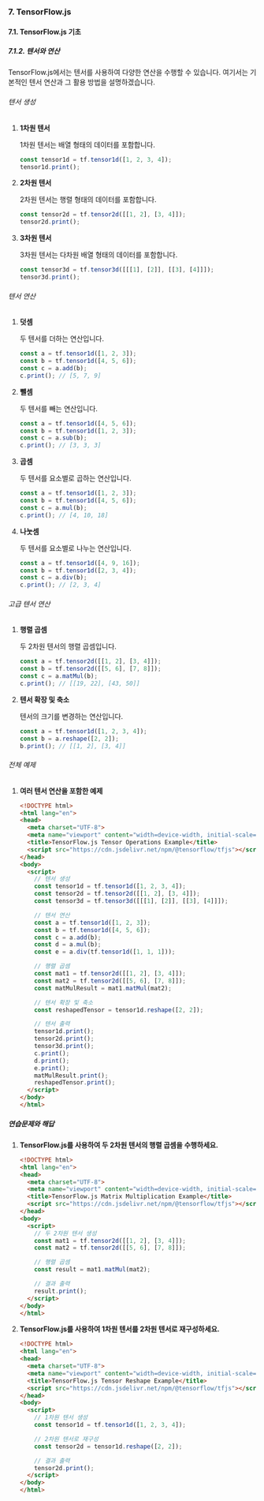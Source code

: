 ### 7. TensorFlow.js

#### 7.1. TensorFlow.js 기초

##### 7.1.2. 텐서와 연산

TensorFlow.js에서는 텐서를 사용하여 다양한 연산을 수행할 수 있습니다. 여기서는 기본적인 텐서 연산과 그 활용 방법을 설명하겠습니다.

###### 텐서 생성

1. **1차원 텐서**

   1차원 텐서는 배열 형태의 데이터를 포함합니다.

   ```javascript
   const tensor1d = tf.tensor1d([1, 2, 3, 4]);
   tensor1d.print();
   ```

2. **2차원 텐서**

   2차원 텐서는 행렬 형태의 데이터를 포함합니다.

   ```javascript
   const tensor2d = tf.tensor2d([[1, 2], [3, 4]]);
   tensor2d.print();
   ```

3. **3차원 텐서**

   3차원 텐서는 다차원 배열 형태의 데이터를 포함합니다.

   ```javascript
   const tensor3d = tf.tensor3d([[[1], [2]], [[3], [4]]]);
   tensor3d.print();
   ```

###### 텐서 연산

1. **덧셈**

   두 텐서를 더하는 연산입니다.

   ```javascript
   const a = tf.tensor1d([1, 2, 3]);
   const b = tf.tensor1d([4, 5, 6]);
   const c = a.add(b);
   c.print(); // [5, 7, 9]
   ```

2. **뺄셈**

   두 텐서를 빼는 연산입니다.

   ```javascript
   const a = tf.tensor1d([4, 5, 6]);
   const b = tf.tensor1d([1, 2, 3]);
   const c = a.sub(b);
   c.print(); // [3, 3, 3]
   ```

3. **곱셈**

   두 텐서를 요소별로 곱하는 연산입니다.

   ```javascript
   const a = tf.tensor1d([1, 2, 3]);
   const b = tf.tensor1d([4, 5, 6]);
   const c = a.mul(b);
   c.print(); // [4, 10, 18]
   ```

4. **나눗셈**

   두 텐서를 요소별로 나누는 연산입니다.

   ```javascript
   const a = tf.tensor1d([4, 9, 16]);
   const b = tf.tensor1d([2, 3, 4]);
   const c = a.div(b);
   c.print(); // [2, 3, 4]
   ```

###### 고급 텐서 연산

1. **행렬 곱셈**

   두 2차원 텐서의 행렬 곱셈입니다.

   ```javascript
   const a = tf.tensor2d([[1, 2], [3, 4]]);
   const b = tf.tensor2d([[5, 6], [7, 8]]);
   const c = a.matMul(b);
   c.print(); // [[19, 22], [43, 50]]
   ```

2. **텐서 확장 및 축소**

   텐서의 크기를 변경하는 연산입니다.

   ```javascript
   const a = tf.tensor1d([1, 2, 3, 4]);
   const b = a.reshape([2, 2]);
   b.print(); // [[1, 2], [3, 4]]
   ```

###### 전체 예제

1. **여러 텐서 연산을 포함한 예제**

   ```html
   <!DOCTYPE html>
   <html lang="en">
   <head>
     <meta charset="UTF-8">
     <meta name="viewport" content="width=device-width, initial-scale=1.0">
     <title>TensorFlow.js Tensor Operations Example</title>
     <script src="https://cdn.jsdelivr.net/npm/@tensorflow/tfjs"></script>
   </head>
   <body>
     <script>
       // 텐서 생성
       const tensor1d = tf.tensor1d([1, 2, 3, 4]);
       const tensor2d = tf.tensor2d([[1, 2], [3, 4]]);
       const tensor3d = tf.tensor3d([[[1], [2]], [[3], [4]]]);

       // 텐서 연산
       const a = tf.tensor1d([1, 2, 3]);
       const b = tf.tensor1d([4, 5, 6]);
       const c = a.add(b);
       const d = a.mul(b);
       const e = a.div(tf.tensor1d([1, 1, 1]));

       // 행렬 곱셈
       const mat1 = tf.tensor2d([[1, 2], [3, 4]]);
       const mat2 = tf.tensor2d([[5, 6], [7, 8]]);
       const matMulResult = mat1.matMul(mat2);

       // 텐서 확장 및 축소
       const reshapedTensor = tensor1d.reshape([2, 2]);

       // 텐서 출력
       tensor1d.print();
       tensor2d.print();
       tensor3d.print();
       c.print();
       d.print();
       e.print();
       matMulResult.print();
       reshapedTensor.print();
     </script>
   </body>
   </html>
   ```

##### 연습문제와 해답

1. **TensorFlow.js를 사용하여 두 2차원 텐서의 행렬 곱셈을 수행하세요.**

   ```html
   <!DOCTYPE html>
   <html lang="en">
   <head>
     <meta charset="UTF-8">
     <meta name="viewport" content="width=device-width, initial-scale=1.0">
     <title>TensorFlow.js Matrix Multiplication Example</title>
     <script src="https://cdn.jsdelivr.net/npm/@tensorflow/tfjs"></script>
   </head>
   <body>
     <script>
       // 두 2차원 텐서 생성
       const mat1 = tf.tensor2d([[1, 2], [3, 4]]);
       const mat2 = tf.tensor2d([[5, 6], [7, 8]]);

       // 행렬 곱셈
       const result = mat1.matMul(mat2);

       // 결과 출력
       result.print();
     </script>
   </body>
   </html>
   ```

2. **TensorFlow.js를 사용하여 1차원 텐서를 2차원 텐서로 재구성하세요.**

   ```html
   <!DOCTYPE html>
   <html lang="en">
   <head>
     <meta charset="UTF-8">
     <meta name="viewport" content="width=device-width, initial-scale=1.0">
     <title>TensorFlow.js Tensor Reshape Example</title>
     <script src="https://cdn.jsdelivr.net/npm/@tensorflow/tfjs"></script>
   </head>
   <body>
     <script>
       // 1차원 텐서 생성
       const tensor1d = tf.tensor1d([1, 2, 3, 4]);

       // 2차원 텐서로 재구성
       const tensor2d = tensor1d.reshape([2, 2]);

       // 결과 출력
       tensor2d.print();
     </script>
   </body>
   </html>
   ```
